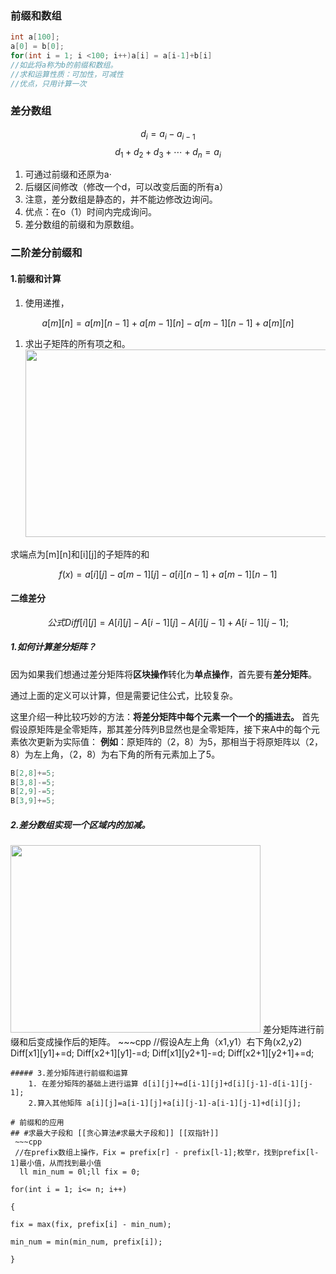 ### 前缀和数组

```cpp
int a[100];
a[0] = b[0];
for(int i = 1; i <100; i++)a[i] = a[i-1]+b[i]
//如此将a称为b的前缀和数组。
//求和运算性质：可加性，可减性
//优点，只用计算一次
```

### 差分数组
$$ d_i =  a_i - a_{i-1} $$
$$d_1 +d_2 +d_3+\cdots+d_n=a_i$$
1.  可通过前缀和还原为a·
2.  后缀区间修改（修改一个d，可以改变后面的所有a）
3.  注意，差分数组是静态的，并不能边修改边询问。
4.  优点：在o（1）时间内完成询问。
5.  差分数组的前缀和为原数组。

### 二阶差分前缀和

#### 1.前缀和计算

1.  使用递推，


$$a[m][n] = a[m][n-1] + a[m-1][n] - a[m-1][n-1] + a[m][n]  $$


1.  求出子矩阵的所有项之和。 <img src="https://note.youdao.com/yws/public/resource/fc9c2070f765ded4cfa21b7a9563b0c1/xmlnote/WEBRESOURCE0172371e2a1395221148ed082f447ada/519" width="500" height="300" />

求端点为\[m]\[n]和\[i]\[j]的子矩阵的和


$$f(x)= a[i][j]-a[m-1][j]-a[i][n-1]+a[m-1][n-1]$$

#### 二维差分
$$
公式  Diff[i][j]=A[i][j]-A[i-1][j]-A[i][j-1]+A[i-1][j-1];
$$

##### 1.**如何计算差分矩阵**？

因为如果我们想通过差分矩阵将**区块操作**转化为**单点操作**，首先要有**差分矩阵**。

通过上面的定义可以计算，但是需要记住公式，比较复杂。

这里介绍一种比较巧妙的方法：**将差分矩阵中每个元素一个一个的插进去。**
首先假设原矩阵是全零矩阵，那其差分阵列B显然也是全零矩阵，接下来A中的每个元素依次更新为实际值：
**例如**：原矩阵的（2，8）为5，那相当于将原矩阵以（2，8）为左上角，（2，8）为右下角的所有元素加上了5。 

~~~c++
B[2,8]+=5;
B[3,8]-=5;
B[2,9]-=5;
B[3,9]+=5;
~~~


##### 2.差分数组实现一个区域内的加减。   
<img src="https://note.youdao.com/yws/public/resource/fc9c2070f765ded4cfa21b7a9563b0c1/xmlnote/WEBRESOURCE7d1fe706e5d32c3caeb948eb514882a2/541" width="400" height="300" />
差分矩阵进行前缀和后变成操作后的矩阵。
~~~cpp
//假设A左上角（x1,y1）右下角(x2,y2)
Diff[x1][y1]+=d;
Diff[x2+1][y1]-=d;
Diff[x1][y2+1]-=d;
Diff[x2+1][y2+1]+=d;

~~~
##### 3.差分矩阵进行前缀和运算
	1. 在差分矩阵的基础上进行运算 d[i][j]+=d[i-1][j]+d[i][j-1]-d[i-1][j-1]; 
	2.算入其他矩阵 a[i][j]=a[i-1][j]+a[i][j-1]-a[i-1][j-1]+d[i][j];  

# 前缀和的应用
## #求最大子段和 [[贪心算法#求最大子段和]] [[双指针]]
 ~~~cpp
 //在prefix数组上操作，Fix = prefix[r] - prefix[l-1];枚举r，找到prefix[l-1]最小值，从而找到最小值
  ll min_num = 0l;ll fix = 0;

for(int i = 1; i<= n; i++)

{

fix = max(fix, prefix[i] - min_num);

min_num = min(min_num, prefix[i]);

}
 ~~~